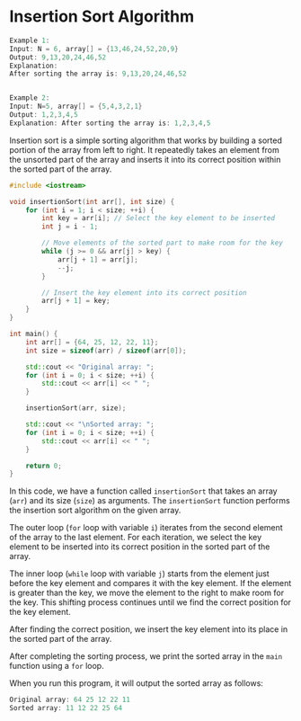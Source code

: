 # Insertion Sort Algorithm

```cpp
Example 1:
Input: N = 6, array[] = {13,46,24,52,20,9}
Output: 9,13,20,24,46,52
Explanation: 
After sorting the array is: 9,13,20,24,46,52


Example 2:
Input: N=5, array[] = {5,4,3,2,1}
Output: 1,2,3,4,5
Explanation: After sorting the array is: 1,2,3,4,5
```



Insertion sort is a simple sorting algorithm that works by building a sorted portion of the array from left to right.
It repeatedly takes an element from the unsorted part of the array and inserts it into its correct position within the sorted part of the array. 


```cpp
#include <iostream>

void insertionSort(int arr[], int size) {
    for (int i = 1; i < size; ++i) {
        int key = arr[i]; // Select the key element to be inserted
        int j = i - 1;

        // Move elements of the sorted part to make room for the key
        while (j >= 0 && arr[j] > key) {
            arr[j + 1] = arr[j];
            --j;
        }

        // Insert the key element into its correct position
        arr[j + 1] = key;
    }
}

int main() {
    int arr[] = {64, 25, 12, 22, 11};
    int size = sizeof(arr) / sizeof(arr[0]);

    std::cout << "Original array: ";
    for (int i = 0; i < size; ++i) {
        std::cout << arr[i] << " ";
    }

    insertionSort(arr, size);

    std::cout << "\nSorted array: ";
    for (int i = 0; i < size; ++i) {
        std::cout << arr[i] << " ";
    }

    return 0;
}
```

In this code, we have a function called `insertionSort` that takes an array (`arr`) and its size (`size`) as arguments. The `insertionSort` function performs the insertion sort algorithm on the given array.

The outer loop (`for` loop with variable `i`) iterates from the second element of the array to the last element. For each iteration, we select the key element to be inserted into its correct position in the sorted part of the array.

The inner loop (`while` loop with variable `j`) starts from the element just before the key element and compares it with the key element. If the element is greater than the key, we move the element to the right to make room for the key. This shifting process continues until we find the correct position for the key element.

After finding the correct position, we insert the key element into its place in the sorted part of the array.

After completing the sorting process, we print the sorted array in the `main` function using a `for` loop.

When you run this program, it will output the sorted array as follows:

```cpp
Original array: 64 25 12 22 11
Sorted array: 11 12 22 25 64
```

